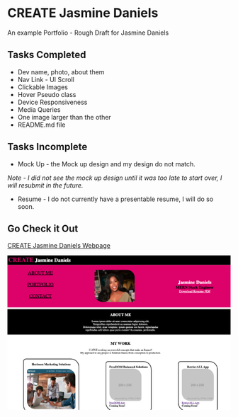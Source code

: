 # CREATE Jasmine Daniels

An example Portfolio - Rough Draft for Jasmine Daniels 

## Tasks Completed
- Dev name, photo, about them
- Nav Link - UI Scroll 
- Clickable Images
- Hover Pseudo class
- Device Responsiveness 
- Media Queries
- One image larger than the other
- README.md file 


## Tasks Incomplete
- Mock Up - the Mock up design and my design do not match.

*Note - I did not see the mock up design until it was too late to start over, I will resubmit in the future.*

- Resume - I do not currently have a presentable resume, I will do so soon.


## Go Check it Out
[CREATE Jasmine Daniels Webpage](https://jasminedaniels.github.io/Portfolio-02/)


![CreateJD](./images/example.png)